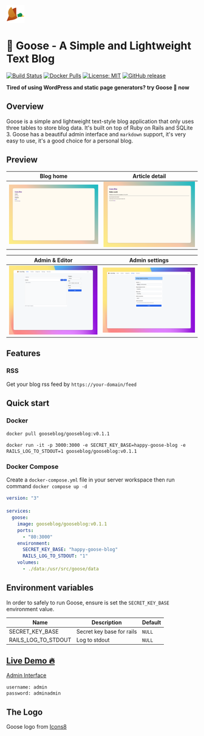 <img src="https://raw.githubusercontent.com/blackstorm/goose/v0.0.1/app/assets/images/logo.png" width="48" height="48" />

# 🦆 Goose - A Simple and Lightweight Text Blog

[![Build Status](https://img.shields.io/github/actions/workflow/status/blackstorm/goose/release.yml)](https://github.com/blackstorm/goose/actions/workflows/release.yml)
[![Docker Pulls](https://img.shields.io/docker/pulls/gooseblog/gooseblog)](https://hub.docker.com/r/gooseblog/gooseblog)
[![License: MIT](https://img.shields.io/github/license/blackstorm/goose)](https://github.com/blackstorm/goose/blob/main/LICENSE)
[![GitHub release](https://img.shields.io/github/v/release/blackstorm/goose?logo=github)](https://github.com/blackstorm/goose/releases)


**Tired of using WordPress and static page generators? try Goose 🦆 now**

## Overview
Goose is a simple and lightweight text-style blog application that only uses three tables to store blog data. It's built on top of Ruby on Rails and SQLite 3. Goose has a beautiful admin interface and `markdown` support, it's very easy to use, it's a good choice for a personal blog.

## Preview
Blog home             | Article detail
:-------------------------:|:-------------------------:
![Goose blog Home](https://raw.githubusercontent.com/blackstorm/goose/main/doc/images/preview-home.png)  |  ![Goose blog article detail](https://raw.githubusercontent.com/blackstorm/goose/main/doc/images/preview-article.png)

Admin & Editor             |  Admin settings
:-------------------------:|:-------------------------:
![Goose admin editor](https://raw.githubusercontent.com/blackstorm/goose/main/doc/images/preview-editor.png) | ![Goose admin setting](https://raw.githubusercontent.com/blackstorm/goose/main/doc/images/preview-setting.png)


## Features
### RSS
Get your blog rss feed by `https://your-domain/feed`

## Quick start  

### Docker

```
docker pull gooseblog/gooseblog:v0.1.1
```

```
docker run -it -p 3000:3000 -e SECRET_KEY_BASE=happy-goose-blog -e RAILS_LOG_TO_STDOUT=1 gooseblog/gooseblog:v0.1.1
```

### Docker Compose
Create a `docker-compose.yml` file in your server workspace then run command `docker compose up -d`

```yaml
version: "3"

services:
  goose:
    image: gooseblog/gooseblog:v0.1.1
    ports:
      - "80:3000"
    environment:
      SECRET_KEY_BASE: "happy-goose-blog"
      RAILS_LOG_TO_STDOUT: "1"
    volumes:
      - ./data:/usr/src/goose/data
```

## Environment variables
In order to safely to run Goose, ensure is set the `SECRET_KEY_BASE` environment value.

| Name | Description | Default |
| --- | --- | --- |
| SECRET_KEY_BASE | Secret key base for rails | `NULL` |
| RAILS_LOG_TO_STDOUT | Log to stdout | `NULL` |

## [Live Demo 🔥](https://demo.getgooseblog.com) 

[Admin Interface](https://demo.getgooseblog.com/admin)

```
username: admin
password: adminadmin
```

## The Logo
Goose logo from [Icons8](https://icons8.com/icon/voq5kWfX8meG/flying-duck)

